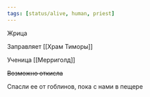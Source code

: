 ```yaml
---
tags: [status/alive, human, priest]
---
```


Жрица

Заправляет [[Храм Тиморы]]

Ученица [[Мерриголд]]

~~Возможно откисла~~

Спасли ее от гоблинов, пока с нами в пещере
